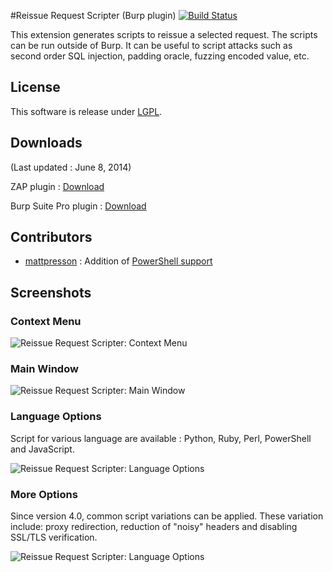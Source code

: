 #Reissue Request Scripter (Burp plugin) [![Build Status](https://travis-ci.org/h3xstream/http-script-generator.png)](https://travis-ci.org/h3xstream/http-script-generator)

This extension generates scripts to reissue a selected request. The scripts can be run outside of Burp. It can be useful to script attacks such as second order SQL injection, padding oracle, fuzzing encoded value, etc.

## License

This software is release under [LGPL](http://www.gnu.org/licenses/lgpl.html).

## Downloads

(Last updated : June 8, 2014)

ZAP plugin : [Download](https://github.com/h3xstream/http-script-generator/blob/gh-pages/releases/zap/scriptgen-alpha-3.zap?raw=true)

Burp Suite Pro plugin : [Download](https://github.com/h3xstream/http-script-generator/blob/gh-pages/releases/burp/scriptgen-burp-plugin-3.jar?raw=true)

## Contributors

-   [mattpresson](https://github.com/mattpresson) : Addition of [PowerShell support](https://github.com/h3xstream/http-script-generator/commit/37cdbbb8e4bcd9ab47ec8b0f5974e29b24737e64)

## Screenshots

### Context Menu

![Reissue Request Scripter: Context Menu](http://h3xstream.github.io/http-script-generator/screenshots/1_context_menu.png)

### Main Window

![Reissue Request Scripter: Main Window](http://h3xstream.github.io/http-script-generator/screenshots/2_main_window.png)

### Language Options

Script for various language are available : Python, Ruby, Perl, PowerShell and JavaScript.

![Reissue Request Scripter: Language Options](http://h3xstream.github.io/http-script-generator/screenshots/3_languages.png)

### More Options

Since version 4.0, common script variations can be applied. These variation include: proxy redirection, reduction of "noisy" headers and disabling SSL/TLS verification.

![Reissue Request Scripter: Language Options](http://h3xstream.github.io/http-script-generator/screenshots/4_settings.png)
